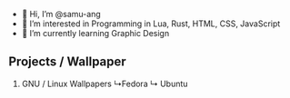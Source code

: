 - 👋 Hi, I’m @samu-ang
- 👀 I’m interested in Programming in Lua, Rust, HTML, CSS, JavaScript
- 🌱 I’m currently learning Graphic Design

Projects / Wallpaper
----------------------------------------------------------------------------------------------

1. GNU / Linux Wallpapers
↳Fedora
↳ Ubuntu
